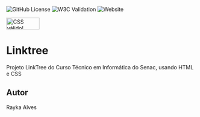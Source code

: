 ![GitHub License](https://img.shields.io/github/license/raykaalveshs/linktree?style=for-the-badge)
![W3C Validation](https://img.shields.io/w3c-validation/html?targetUrl=https%3A%2F%2Fraykaalveshs.github.io%2Flinktree%2F)
![Website](https://img.shields.io/website?url=https%3A%2F%2Fraykaalveshs.github.io%2Flinktree%2F)



<p>
    <a href="https://jigsaw.w3.org/css-validator/check/referer">
        <img style="border:0;width:88px;height:31px"
            src="https://jigsaw.w3.org/css-validator/images/vcss-blue"
            alt="CSS válido!" />
    </a>
</p>



# Linktree
Projeto LinkTree do Curso Técnico em Informática do Senac, usando HTML e CSS
## Autor
Rayka Alves
